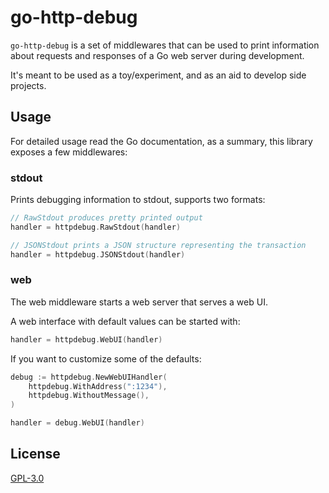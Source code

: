 # go-http-debug

`go-http-debug` is a set of middlewares that can be used to print information
about requests and responses of a Go web server during development.

It's meant to be used as a toy/experiment, and as an aid to develop side projects.

## Usage

For detailed usage read the Go documentation, as a summary, this library
exposes a few middlewares:

### stdout

Prints debugging information to stdout, supports two formats:

```go
// RawStdout produces pretty printed output
handler = httpdebug.RawStdout(handler)

// JSONStdout prints a JSON structure representing the transaction
handler = httpdebug.JSONStdout(handler)
```

### web

The web middleware starts a web server that serves a web UI.

A web interface with default values can be started with:

```go
handler = httpdebug.WebUI(handler)
```

If you want to customize some of the defaults:

```go
debug := httpdebug.NewWebUIHandler(
    httpdebug.WithAddress(":1234"),
    httpdebug.WithoutMessage(),
)

handler = debug.WebUI(handler)
```

## License

[GPL-3.0](./COPYING)
